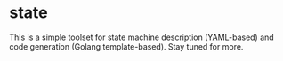 # state

This is a simple toolset for state machine description (YAML-based) and code generation (Golang
template-based). Stay tuned for more.

